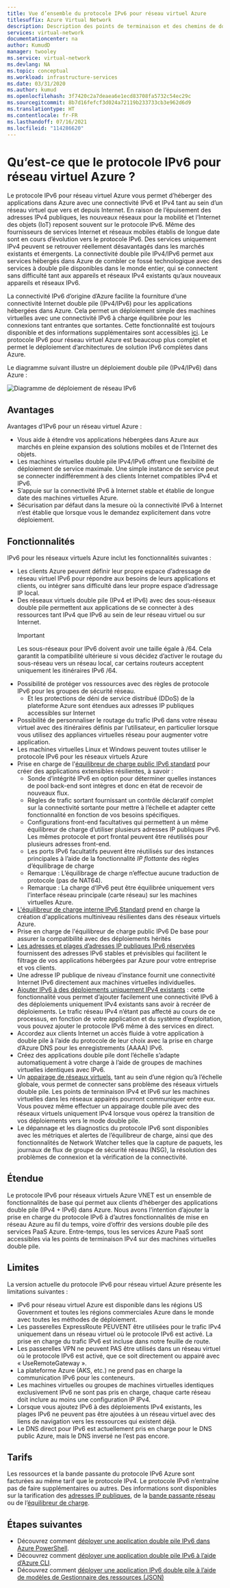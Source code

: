 ```yaml
---
title: Vue d’ensemble du protocole IPv6 pour réseau virtuel Azure
titlesuffix: Azure Virtual Network
description: Description des points de terminaison et des chemins de données IPv6 dans un réseau virtuel Azure.
services: virtual-network
documentationcenter: na
author: KumudD
manager: twooley
ms.service: virtual-network
ms.devlang: NA
ms.topic: conceptual
ms.workload: infrastructure-services
ms.date: 03/31/2020
ms.author: kumud
ms.openlocfilehash: 3f7420c2a7deaea6e1ecd83708fa5732c54ec29c
ms.sourcegitcommit: 8b7d16fefcf3d024a72119b233733cb3e962d6d9
ms.translationtype: HT
ms.contentlocale: fr-FR
ms.lasthandoff: 07/16/2021
ms.locfileid: "114286620"
---
```

# <a name="what-is-ipv6-for-azure-virtual-network"></a>Qu’est-ce que le protocole IPv6 pour réseau virtuel Azure ?

Le protocole IPv6 pour réseau virtuel Azure vous permet d’héberger des applications dans Azure avec une connectivité IPv6 et IPv4 tant au sein d’un réseau virtuel que vers et depuis Internet. En raison de l’épuisement des adresses IPv4 publiques, les nouveaux réseaux pour la mobilité et l’Internet des objets (IoT) reposent souvent sur le protocole IPv6. Même des fournisseurs de services Internet et réseaux mobiles établis de longue date sont en cours d’évolution vers le protocole IPv6. Des services uniquement IPv4 peuvent se retrouver réellement désavantagés dans les marchés existants et émergents. La connectivité double pile IPv4/IPv6 permet aux services hébergés dans Azure de combler ce fossé technologique avec des services à double pile disponibles dans le monde entier, qui se connectent sans difficulté tant aux appareils et réseaux IPv4 existants qu’aux nouveaux appareils et réseaux IPv6.

La connectivité IPv6 d’origine d’Azure facilite la fourniture d’une connectivité Internet double pile (IPv4/IPv6) pour les applications hébergées dans Azure. Cela permet un déploiement simple des machines virtuelles avec une connectivité IPv6 à charge équilibrée pour les connexions tant entrantes que sortantes. Cette fonctionnalité est toujours disponible et des informations supplémentaires sont accessibles [ici](../load-balancer/load-balancer-ipv6-overview.md).
Le protocole IPv6 pour réseau virtuel Azure est beaucoup plus complet et permet le déploiement d’architectures de solution IPv6 complètes dans Azure.


Le diagramme suivant illustre un déploiement double pile (IPv4/IPv6) dans Azure :

![Diagramme de déploiement de réseau IPv6](./media/ipv6-support-overview/ipv6-sample-diagram.png)

## <a name="benefits"></a>Avantages

Avantages d’IPv6 pour un réseau virtuel Azure :

- Vous aide à étendre vos applications hébergées dans Azure aux marchés en pleine expansion des solutions mobiles et de l’Internet des objets.
- Les machines virtuelles double pile IPv4/IPv6 offrent une flexibilité de déploiement de service maximale. Une simple instance de service peut se connecter indifféremment à des clients Internet compatibles IPv4 et IPv6.
- S’appuie sur la connectivité IPv6 à Internet stable et établie de longue date des machines virtuelles Azure.
- Sécurisation par défaut dans la mesure où la connectivité IPv6 à Internet n’est établie que lorsque vous le demandez explicitement dans votre déploiement.

## <a name="capabilities"></a>Fonctionnalités

IPv6 pour les réseaux virtuels Azure inclut les fonctionnalités suivantes :

- Les clients Azure peuvent définir leur propre espace d’adressage de réseau virtuel IPv6 pour répondre aux besoins de leurs applications et clients, ou intégrer sans difficulté dans leur propre espace d’adressage IP local.
- Des réseaux virtuels double pile (IPv4 et IPv6) avec des sous-réseaux double pile permettent aux applications de se connecter à des ressources tant IPv4 que IPv6 au sein de leur réseau virtuel ou sur Internet.
    > [!IMPORTANT]
    > Les sous-réseaux pour IPv6 doivent avoir une taille égale à /64.  Cela garantit la compatibilité ultérieure si vous décidez d’activer le routage du sous-réseau vers un réseau local, car certains routeurs acceptent uniquement les itinéraires IPv6 /64.  
- Possibilité de protéger vos ressources avec des règles de protocole IPv6 pour les groupes de sécurité réseau.
    - Et les protections de déni de service distribué (DDoS) de la plateforme Azure sont étendues aux adresses IP publiques accessibles sur Internet
- Possibilité de personnaliser le routage du trafic IPv6 dans votre réseau virtuel avec des itinéraires définis par l’utilisateur, en particulier lorsque vous utilisez des appliances virtuelles réseau pour augmenter votre application.
- Les machines virtuelles Linux et Windows peuvent toutes utiliser le protocole IPv6 pour les réseaux virtuels Azure
- Prise en charge de l'[équilibreur de charge public IPv6 standard](virtual-network-ipv4-ipv6-dual-stack-standard-load-balancer-powershell.md) pour créer des applications extensibles résilientes, à savoir :
    - Sonde d’intégrité IPv6 en option pour déterminer quelles instances de pool back-end sont intègres et donc en état de recevoir de nouveaux flux.
    - Règles de trafic sortant fournissant un contrôle déclaratif complet sur la connectivité sortante pour mettre à l’échelle et adapter cette fonctionnalité en fonction de vos besoins spécifiques.
    - Configurations front-end facultatives qui permettent à un même équilibreur de charge d’utiliser plusieurs adresses IP publiques IPv6. Les mêmes protocole et port frontal peuvent être réutilisés pour plusieurs adresses front-end.
    - Les ports IPv6 facultatifs peuvent être réutilisés sur des instances principales à l’aide de la fonctionnalité *IP flottante* des règles d’équilibrage de charge 
    - Remarque : L’équilibrage de charge n’effectue aucune traduction de protocole (pas de NAT64). 
    - Remarque : La charge d’IPv6 peut être équilibrée uniquement vers l’interface réseau principale (carte réseau) sur les machines virtuelles Azure. 
- [L'équilibreur de charge interne IPv6 Standard](ipv6-dual-stack-standard-internal-load-balancer-powershell.md) prend en charge la création d'applications multiniveau résilientes dans des réseaux virtuels Azure.   
- Prise en charge de l'équilibreur de charge public IPv6 De base pour assurer la compatibilité avec des déploiements hérités
- [Les adresses et plages d’adresses IP publiques IPv6 réservées](./public-ip-address-prefix.md) fournissent des adresses IPv6 stables et prévisibles qui facilitent le filtrage de vos applications hébergées par Azure pour votre entreprise et vos clients.
- Une adresse IP publique de niveau d’instance fournit une connectivité Internet IPv6 directement aux machines virtuelles individuelles.
- [Ajouter IPv6 à des déploiements uniquement IPv4 existants](ipv6-add-to-existing-vnet-powershell.md) : cette fonctionnalité vous permet d’ajouter facilement une connectivité IPv6 à des déploiements uniquement IPv4 existants sans avoir à recréer de déploiements.  Le trafic réseau IPv4 n’étant pas affecté au cours de ce processus, en fonction de votre application et du système d’exploitation, vous pouvez ajouter le protocole IPv6 même à des services en direct.    
- Accordez aux clients Internet un accès fluide à votre application à double pile à l’aide du protocole de leur choix avec la prise en charge d’Azure DNS pour les enregistrements (AAAA) IPv6. 
- Créez des applications double pile dont l’échelle s’adapte automatiquement à votre charge à l’aide de groupes de machines virtuelles identiques avec IPv6.
- Un [appairage de réseaux virtuels](virtual-network-peering-overview.md), tant au sein d’une région qu’à l’échelle globale, vous permet de connecter sans problème des réseaux virtuels double pile. Les points de terminaison IPv4 et IPv6 sur les machines virtuelles dans les réseaux appairés pourront communiquer entre eux. Vous pouvez même effectuer un appairage double pile avec des réseaux virtuels uniquement IPv4 lorsque vous opérez la transition de vos déploiements vers le mode double pile. 
- Le dépannage et les diagnostics du protocole IPv6 sont disponibles avec les métriques et alertes de l’équilibreur de charge, ainsi que des fonctionnalités de Network Watcher telles que la capture de paquets, les journaux de flux de groupe de sécurité réseau (NSG), la résolution des problèmes de connexion et la vérification de la connectivité.   

## <a name="scope"></a>Étendue
Le protocole IPv6 pour réseaux virtuels Azure VNET est un ensemble de fonctionnalités de base qui permet aux clients d’héberger des applications double pile (IPv4 + IPv6) dans Azure.  Nous avons l’intention d’ajouter la prise en charge du protocole IPv6 à d’autres fonctionnalités de mise en réseau Azure au fil du temps, voire d’offrir des versions double pile des services PaaS Azure. Entre-temps, tous les services Azure PaaS sont accessibles via les points de terminaison IPv4 sur des machines virtuelles double pile.   

## <a name="limitations"></a>Limites
La version actuelle du protocole IPv6 pour réseau virtuel Azure présente les limitations suivantes :
- IPv6 pour réseau virtuel Azure est disponible dans les régions US Government et toutes les régions commerciales Azure dans le monde avec toutes les méthodes de déploiement.  
- Les passerelles ExpressRoute PEUVENT être utilisées pour le trafic IPv4 uniquement dans un réseau virtuel où le protocole IPv6 est activé.  La prise en charge du trafic IPv6 est incluse dans notre feuille de route.   
- Les passerelles VPN ne peuvent PAS être utilisés dans un réseau virtuel où le protocole IPv6 est activé, que ce soit directement ou appairé avec « UseRemoteGateway ».
- La plateforme Azure (AKS, etc.) ne prend pas en charge la communication IPv6 pour les conteneurs. 
- Les machines virtuelles ou groupes de machines virtuelles identiques exclusivement IPv6 ne sont pas pris en charge, chaque carte réseau doit inclure au moins une configuration IP IPv4. 
- Lorsque vous ajoutez IPv6 à des déploiements IPv4 existants, les plages IPv6 ne peuvent pas être ajoutées à un réseau virtuel avec des liens de navigation vers les ressources qui existent déjà.  
- Le DNS direct pour IPv6 est actuellement pris en charge pour le DNS public Azure, mais le DNS inversé ne l’est pas encore.   

## <a name="pricing"></a>Tarifs

Les ressources et la bande passante du protocole IPv6 Azure sont facturées au même tarif que le protocole IPv4. Le protocole IPv6 n’entraîne pas de faire supplémentaires ou autres. Des informations sont disponibles sur la tarification des [adresses IP publiques](https://azure.microsoft.com/pricing/details/ip-addresses/), de la [bande passante réseau](https://azure.microsoft.com/pricing/details/bandwidth/) ou de l’[équilibreur de charge](https://azure.microsoft.com/pricing/details/load-balancer/).

## <a name="next-steps"></a>Étapes suivantes

- Découvrez comment [déployer une application double pile IPv6 dans Azure PowerShell](virtual-network-ipv4-ipv6-dual-stack-standard-load-balancer-powershell.md).
- Découvrez comment [déployer une application double pile IPv6 à l’aide d’Azure CLI](virtual-network-ipv4-ipv6-dual-stack-standard-load-balancer-cli.md).
- Découvrez comment [déployer une application IPv6 double pile à l’aide de modèles de Gestionnaire des ressources (JSON)](ipv6-configure-standard-load-balancer-template-json.md)